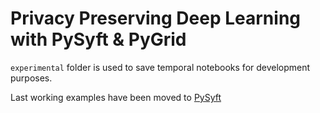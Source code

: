 # Privacy Preserving Deep Learning with PySyft & PyGrid

`experimental` folder is used to save temporal notebooks for development purposes. 

Last working examples have been moved to [PySyft](https://github.com/OpenMined/PySyft/tree/dev/examples/pygrid)

